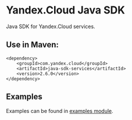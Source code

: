 # Yandex.Cloud Java SDK

Java SDK for Yandex.Cloud services.

## Use in Maven:
```
<dependency>
    <groupId>com.yandex.cloud</groupId>
    <artifactId>java-sdk-services</artifactId>
    <version>2.6.0</version>
</dependency>
```

## Examples

Examples can be found in [examples module](java-sdk-examples).

